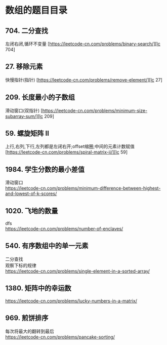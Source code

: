 # 数组的题目目录

## 704. 二分查找

左闭右闭,循环不变量
[https://leetcode-cn.com/problems/binary-search/][lc 704]

## 27. 移除元素

快慢指针(指针)
[https://leetcode-cn.com/problems/remove-element/][lc 27]

## 209. 长度最小的子数组

滑动窗口(双指针)
[https://leetcode-cn.com/problems/minimum-size-subarray-sum/][lc 209]

## 59. 螺旋矩阵 II

上行,右列,下行,左列都是左闭右开;offset缩圈;中间的元素计数赋值
[https://leetcode-cn.com/problems/spiral-matrix-ii/][lc 59]

## 1984. 学生分数的最小差值

滑动窗口  
https://leetcode-cn.com/problems/minimum-difference-between-highest-and-lowest-of-k-scores/

## 1020. 飞地的数量

dfs  
https://leetcode-cn.com/problems/number-of-enclaves/

## 540. 有序数组中的单一元素

二分查找  
观察下标的规律  
https://leetcode-cn.com/problems/single-element-in-a-sorted-array/

## 1380. 矩阵中的幸运数

https://leetcode-cn.com/problems/lucky-numbers-in-a-matrix/

## 969. 煎饼排序

每次将最大的翻转到最后  
https://leetcode-cn.com/problems/pancake-sorting/

